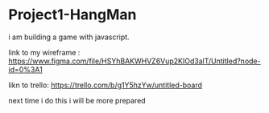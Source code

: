 # Project1-HangMan

i am building a game with javascript.

link to my wireframe : https://www.figma.com/file/HSYhBAKWHVZ6Vup2KIOd3alT/Untitled?node-id=0%3A1

likn to trello: 
https://trello.com/b/g1Y5hzYw/untitled-board

next time i do this i will be more prepared
